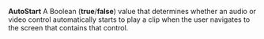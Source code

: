 **AutoStart** A Boolean (**true**/**false**) value that determines whether an audio or video control automatically starts to play a clip when the user navigates to the screen that contains that control.
